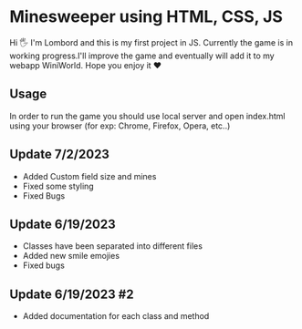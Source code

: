 
# Minesweeper using HTML, CSS, JS
Hi 🖐 I'm Lombord and this is my first project in JS. Currently the game is 
in working progress.I'll improve the game and eventually will add it to my webapp WiniWorld. Hope you enjoy it ❤

## Usage
In order to run the game you should use local server and open index.html using your browser (for exp: Chrome, Firefox, Opera, etc..)
    
## Update 7/2/2023
- Added Custom field size and mines
- Fixed some styling
- Fixed Bugs

## Update 6/19/2023 
- Classes have been separated into different files
- Added new smile emojies
- Fixed bugs

## Update 6/19/2023 #2
- Added documentation for each class and method